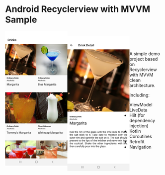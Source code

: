 # Android Recyclerview with MVVM Sample

<img align="left" src="./image/drink.jpg" width="200"><br/>
<img align="left" src="./image/drink-d.jpg" width="200"><br/><br/>

A simple demo project based on Recyclerview with MVVM clean architecture.

Including:
 * ViewModel
 * LiveData
 * Hilt (for dependency injection)
 * Kotlin Coroutines
 * Retrofit
 * Navigation
 